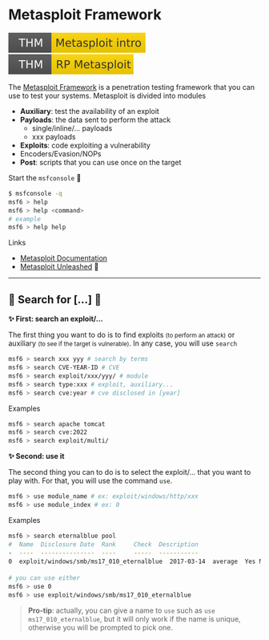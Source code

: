 # Metasploit Framework

[![metasploitintro](../../../_badges/thm/metasploitintro.svg)](https://tryhackme.com/room/metasploitintro)
[![rpmetasploit](../../../_badges/thm/rpmetasploit.svg)](https://tryhackme.com/room/rpmetasploit)

<div class="row row-cols-md-2"><div>

The [Metasploit Framework](https://github.com/rapid7/metasploit-framework) is a penetration testing framework that you can use to test your systems. Metasploit is divided into modules

* **Auxiliary**: test the availability of an exploit
* **Payloads**: the data sent to perform the attack
  * single/inline/... payloads
  * xxx payloads
* **Exploits**: code exploiting a vulnerability
* Encoders/Evasion/NOPs
* **Post**: scripts that you can use once on the target
</div><div>

Start the `msfconsole` 🚀

```bash
$ msfconsole -q
msf6 > help
msf6 > help <command>
# example
msf6 > help help
```

Links

* [Metasploit Documentation](https://docs.metasploit.com/)
* [Metasploit Unleashed](https://www.offensive-security.com/metasploit-unleashed/) 📌
</div></div>

<hr class="sep-both">

## 🔎 Search for [...] 🔎

<div class="row row-cols-md-2 mt-4"><div>

**✨ First: search an exploit/...**

The first thing you want to do is to find exploits <small>(to perform an attack)</small> or auxiliary <small>(to see if the target is vulnerable)</small>. In any case, you will use `search`

```bash
msf6 > search xxx yyy # search by terms
msf6 > search CVE-YEAR-ID # CVE
msf6 > search exploit/xxx/yyy/ # module
msf6 > search type:xxx # exploit, auxiliary...
msf6 > search cve:year # cve disclosed in [year]
```

Examples

```bash
msf6 > search apache tomcat
msf6 > search cve:2022
msf6 > search exploit/multi/
```
</div><div>

**✨ Second: use it**

The second thing you can to do is to select the exploit/... that you want to play with. For that, you will use the command `use`.

```bash
msf6 > use module_name # ex: exploit/windows/http/xxx
msf6 > use module_index # ex: 0
```

Examples

```bash
msf6 > search eternalblue pool
#  Name  Disclosure Date  Rank     Check  Description
-  ----  ---------------  ----     -----  -----------
0  exploit/windows/smb/ms17_010_eternalblue  2017-03-14  average  Yes MS17-010 EternalBlue SMB Remote Windows Kernel Pool Corruption

# you can use either
msf6 > use 0
msf6 > use exploit/windows/smb/ms17_010_eternalblue
```

> **Pro-tip**: actually, you can give a name to `use` such as `use ms17_010_eternalblue`, but it will only work if the name is unique, otherwise you will be prompted to pick one.
</div></div>